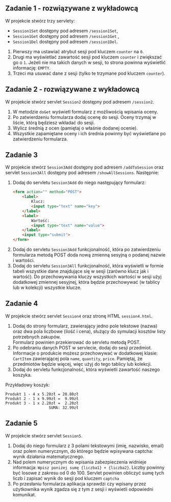## Zadanie 1 - rozwiązywane z wykładowcą

W projekcie stwórz trzy servlety:
 - `Session1Set` dostępny pod adresem `/session1Set`, 
 - `Session1Get` dostępny pod adresem `/session1Get` ,
 - `Session1Del` dostępny pod adresem `/session1Del`.

1. Pierwszy ma ustawiać atrybut sesji pod kluczem ```counter``` na `0`.
2. Drugi ma wyświetlać zawartość sesji pod kluczem ```counter``` i zwiększać go o `1`. 
Jeżeli nie ma takich danych w sesji, to strona powinna wyświetlić informację: `EMPTY`.
3. Trzeci ma usuwać dane z sesji (tylko te trzymane pod kluczem ```counter```).




## Zadanie 2 - rozwiązywane z wykładowcą

W projekcie stwórz servlet `Session2` dostępny pod adresem `/session2`.
1. W metodzie `doGet` wyświetl formularz z możliwością wpisania oceny. 
2. Po zatwierdzeniu formularza dodaj ocenę do sesji. Oceny trzymaj w liście, którą będziesz wkładać do sesji.
3. Wylicz średnią z ocen (pamiętaj o właśnie dodanej ocenie).
4. Wszystkie zapamiętane oceny i ich średnia powinny być wyświetlane po zatwierdzeniu formularza.


## Zadanie 3

W projekcie stwórz  `Session3Add` dostępny pod adresem `/addToSession` oraz servlet `Session3All`
 dostępny pod adresem `/showAllSessions`. Następnie:
1. Dodaj do servletu `Session3Add` do niego następujący formularz:  
    ```html
    <form action="" method="POST">
        <label>
            Klucz:
            <input type="text" name="key">
        </label>
        <label>
            Wartość:
            <input type="text" name="value">
        </label>
        <input type="submit">
    </form>
    ```
2. Dodaj do servletu `Session3Add` funkcjonalność, 
która po zatwierdzeniu formularza metodą POST doda nową zmienną sesyjną o podanej nazwie i wartości. 
3. Dodaj do servletu `Session3All` funkcjonalność,
 która wyświetli w formie tabeli wszystkie dane znajdujące się w sesji (zarówno klucz jak i wartość). 
Do przechowywania kluczy wszystkich wartości w sesji użyj dodatkowej zmiennej sesyjnej, 
która będzie przechowywać (w tablicy lub w kolekcji) wszystkie klucze.


## Zadanie 4

W projekcie stwórz servlet `Session4` oraz stronę HTML `session4.html`.
1. Dodaj do strony formularz, zawierający jedno pole tekstowe (nazwa) oraz dwa pola liczbowe (ilość i cena),
służący do symulacji kosztów listy potrzebnych zakupów.  
Formularz powinien przekierować do servletu metodą POST.
2. Po odebraniu danych POST w servlecie, dodaj do sesji przedmiot. 
Informacje o produkcie możesz przechowywać w dodatkowej klasie: `CartItem` zawierającej pola `name`, `quantity`, `price`.
Pamiętaj, że przedmiotów będzie więcej, więc użyj do tego tablicy lub kolekcji. 
3. Dodaj do servletu funkcjonalność, która wyświetli zawartość naszego koszyka.

Przykładowy koszyk:
```
Produkt 1 - 4 x 5.20zł = 20.80zł
Produkt 2 - 1 x 9.99zł =  9.99zł
Produkt 3 - 1 x 2.20zł =  2.20zł
                   SUMA: 32.99zł
```


## Zadanie 5

W projekcie stwórz servlet `Session5`.
1. Dodaj do niego formularz z 3 polami tekstowymi (imię, nazwisko, email) oraz polem numerycznym,
 do którego będzie wpisywana captcha: wynik działania matematycznego. 
2. Nad polem numerycznym do wpisania zabezpieczenia widnieje informacja:
 `Wpisz poniżej sumę {liczba1} + {liczba2}`.
  Liczby powinny być losowe z zakresu od 0 do 100. 
  Servlet powinien obliczyć sumę tych liczb i zapisać wynik do sesji pod kluczem `captcha`
3. Po przesłaniu formularza aplikacja sprawdzi czy wpisany przez użytkownika wynik zgadza 
się z tym z sesji i wyświetli odpowiedni komunikat.

